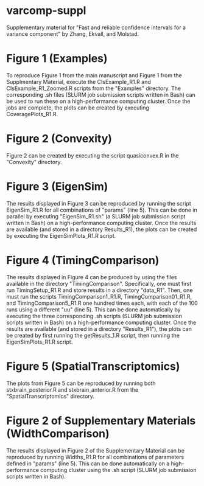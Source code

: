 # varcomp-suppl
Supplementary material for "Fast and reliable confidence intervals for a variance component" by Zhang, Ekvall, and Molstad.

# Figure 1 (Examples)
To reproduce Figure 1 from the main manuscript and Figure 1 from the Supplmentary Material, execute the CIsExample_R1.R and CIsExample_R1_Zoomed.R scripts from the "Examples" directory. The corresponding .sh files (SLURM job submission scripts written in Bash) can be used to run these on a high-performance computing cluster. Once the jobs are complete, the plots can be created by executing CoveragePlots_R1.R. 

# Figure 2 (Convexity)
Figure 2 can be created by executing the script quasiconvex.R in the "Convexity" directory. 

# Figure 3 (EigenSim)
The results displayed in Figure 3 can be reproduced by running the script EigenSim_R1.R for all combinations of "params" (line 5). This can be done in parallel by executing "EigenSim_R1.sh" (a SLURM job submission script written in Bash) on a high-performance computing cluster. Once the results are available (and stored in a directory Results_R1), the plots can be created by executing the EigenSimPlots_R1.R script. 


# Figure 4  (TimingComparison)
The results displayed in Figure 4 can be produced by using the files available in the directory "TimingComparison". Specifically, one must first
run TimingSetup_R1.R and store results in a directory "data_R1". Then, one must run the scripts TimingComparison1_R1.R, TimingComparison01_R1.R, and TimingComparison5_R1.R one hundred times each, with each of the 100 runs using a different "uu" (line 5). This can be done automatically by executing the three corresponding .sh scripts (SLURM job submission scripts written in Bash) on a high-performance computing cluster. Once the results are available (and stored in a directory "Results_R1"), the plots can be created by first running the getResults_1.R script, then running the EigenSimPlots_R1.R script. 

# Figure 5 (SpatialTranscriptomics)
The plots from Figure 5 can be reproduced by running both stxbrain_posterior.R and stxbrain_anterior.R from the "SpatialTranscriptomics" directory. 

# Figure 2 of Supplementary Materials (WidthComparison)
The results displayed in Figure 2 of the Supplementary Material can be reproduced by running Widths_R1.R for all combinations of parameters defined in "params" (line 5). This can be done automatically on a high-performance computing cluster using the .sh script (SLURM job submission scripts written in Bash). 

